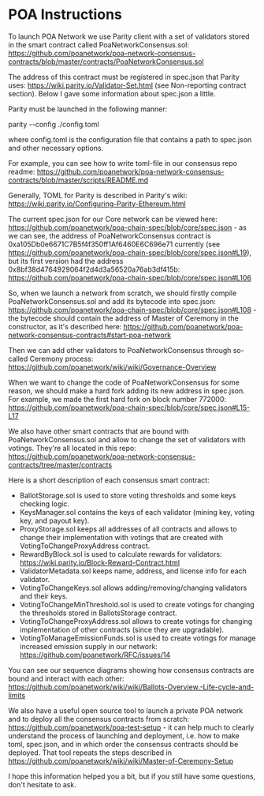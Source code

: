 # POA Instructions
To launch POA Network we use Parity client with a set of validators stored in the smart contract called PoaNetworkConsensus.sol: https://github.com/poanetwork/poa-network-consensus-contracts/blob/master/contracts/PoaNetworkConsensus.sol

The address of this contract must be registered in spec.json that Parity uses: https://wiki.parity.io/Validator-Set.html (see Non-reporting contract section). Below I gave some information about spec.json a little.

Parity must be launched in the following manner:

parity --config ./config.toml

where config.toml is the configuration file that contains a path to spec.json and other necessary options.

For example, you can see how to write toml-file in our consensus repo readme: https://github.com/poanetwork/poa-network-consensus-contracts/blob/master/scripts/README.md

Generally, TOML for Parity is described in Parity's wiki: https://wiki.parity.io/Configuring-Parity-Ethereum.html

The current spec.json for our Core network can be viewed here: https://github.com/poanetwork/poa-chain-spec/blob/core/spec.json - as we can see, the address of PoaNetworkConsensus contract is 0xa105Db0e6671C7B5f4f350ff1Af6460E6C696e71 currently (see https://github.com/poanetwork/poa-chain-spec/blob/core/spec.json#L19), but its first version had the address 0x8bf38d4764929064f2d4d3a56520a76ab3df415b: https://github.com/poanetwork/poa-chain-spec/blob/core/spec.json#L106

So, when we launch a network from scratch, we should firstly compile PoaNetworkConsensus.sol and add its bytecode into spec.json: https://github.com/poanetwork/poa-chain-spec/blob/core/spec.json#L108 - the bytecode should contain the address of Master of Ceremony in the constructor, as it's described here: https://github.com/poanetwork/poa-network-consensus-contracts#start-poa-network

Then we can add other validators to PoaNetworkConsensus through so-called Ceremony process: https://github.com/poanetwork/wiki/wiki/Governance-Overview

When we want to change the code of PoaNetworkConsensus for some reason, we should make a hard fork adding its new address in spec.json. For example, we made the first hard fork on block number 772000: https://github.com/poanetwork/poa-chain-spec/blob/core/spec.json#L15-L17

We also have other smart contracts that are bound with PoaNetworkConsensus.sol and allow to change the set of validators with votings. They're all located in this repo: https://github.com/poanetwork/poa-network-consensus-contracts/tree/master/contracts

Here is a short description of each consensus smart contract:
- BallotStorage.sol is used to store voting thresholds and some keys checking logic.
- KeysManager.sol contains the keys of each validator (mining key, voting key, and payout key).
- ProxyStorage.sol keeps all addresses of all contracts and allows to change their implementation with votings that are created with VotingToChangeProxyAddress contract.
- RewardByBlock.sol is used to calculate rewards for validators: https://wiki.parity.io/Block-Reward-Contract.html
- ValidatorMetadata.sol keeps name, address, and license info for each validator.
- VotingToChangeKeys.sol allows adding/removing/changing validators and their keys.
- VotingToChangeMinThreshold.sol is used to create votings for changing the thresholds stored in BallotsStorage contract.
- VotingToChangeProxyAddress.sol allows to create votings for changing implementation of other contracts (since they are upgradable).
- VotingToManageEmissionFunds.sol is used to create votings for manage increased emission supply in our network: https://github.com/poanetwork/RFC/issues/14

You can see our sequence diagrams showing how consensus contracts are bound and interact with each other: https://github.com/poanetwork/wiki/wiki/Ballots-Overview.-Life-cycle-and-limits

We also have a useful open source tool to launch a private POA network and to deploy all the consensus contracts from scratch: https://github.com/poanetwork/poa-test-setup - it can help much to clearly understand the process of launching and deployment, i.e. how to make toml, spec.json, and in which order the consensus contracts should be deployed. That tool repeats the steps described in https://github.com/poanetwork/wiki/wiki/Master-of-Ceremony-Setup

I hope this information helped you a bit, but if you still have some questions, don't hesitate to ask.
